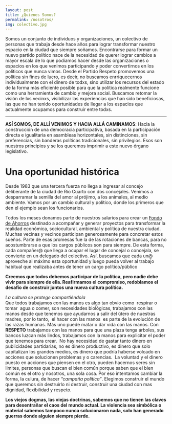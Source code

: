 ```yaml
---
layout: post
title: ¿Quienes Somos?
permalink: /nosotros/
img: colectivo.jpg
---
```


Somos un conjunto de individuos y organizaciones, un colectivo de personas que trabaja desde hace años para lograr transformar nuestro espacio en la ciudad que siempre soñamos. Encontrarse para formar un nuevo partido político nace de la necesidad de querer lograr cambios a mayor escala de lo que podíamos hacer desde las organizaciones o espacios en los que venimos participando y poder convertirnos en los políticos que nunca vimos. Desde el Partido Respeto promovemos una política sin fines de lucro, es decir, no buscamos enrriquecernos individualmente con el dinero de todxs, sino utilizar los recursos del estado de la forma más eficiente posible para que la política realmente funcione como una herramienta de cambio y mejora social. Buscamos retomar la visión de lxs vecinxs, visibilizar las experiencias que han sido beneficiosas, las que no han tenido oportunidades de llegar a los espacios que actualmente ocupamos para construir entre todxs.

---

__ASÍ SOMOS, DE ALLÍ VENIMOS Y HACIA ALLÁ CAMINAMOS__: Hacia la construcción de una democracia participativa, basada en la participación directa e igualitaria en asambleas horizontales, sin distinciones, sin preferencias, sin banderas políticas tradicionales, sin privilegios. Esos son nuestros principios y se los queremos imprimir a este nuevo órgano legislativo.


# Una oportunidad histórica

Desde 1983 que una tercera fuerza no llega a ingresar al concejo deliberante de la ciudad de Río Cuarto con dos concejales. Venimos a desparramar la semilla del amor al prójimo, a los animales, al medio ambiente. Vamos por un cambio cultural y político, donde los primeros que den el ejemplo sean los funcionarios.

Todos los meses donamos parte de nuestros salarios para crear un [Fondo de Ahorros](http://respeto.org.ar/proyectos/) destinado a acompañar y generar proyectos para transformar la realidad económica, sociocultural, ambiental y política de nuestra ciudad.
Muchas vecinas y vecinos participan generosamente para concretar estos sueños.
Parte de esas promesas fue la de las rotaciones de bancas, para no acostumbrarse a que los cargos públicos son para siempre. De esta forma, cada compañer@ que llega a ocupar el lugar de concejal o concejala, se convierte en un delegado del colectivo. Así, buscamos que cada un@ aproveche al máximo esta oportunidad y luego pueda volver al trabajo habitual que realizaba antes de tener un cargo político/público

__Creemos que todos debemos participar de la política, pero nadie debe vivir para siempre de ella. Reafirmamos el compromiso, redoblamos el desafío de construir juntos una nueva cultura política.__


_La cultura se protege compartiéndola_  
Que todos trabajamos con las manos es algo tan obvio como  respirar o tomar  agua o comer, son necesidades biológicas, trabajamos con las manos desde que tenemos que ayudarnos a salir del útero de nuestras madres, por lo tanto,  el hacer con las manos  es parte de la evolución de las razas humanas. Más uno puede matar o dar vida con las manos.
Con __RESPETO__ trabajamos con las manos para que una plaza tenga árboles, sus bancos luzcan más lindos, trabajamos con la manos para explicitar el poder que tenemos para crear.  No hay necesidad de gastar tanto dinero en publicidades partidarias, no es dinero productivo, es dinero que solo capitalizan los grandes medios, es dinero que podría haberse volcado en acciones que solucionen problemas y o carencias.
 La voluntad y el dinero puesto en acciones que piensen en el otro, pueden hacernos seres sin limites, personas que buscan el bien común porque saben que el bien común es el otro y nosotros, una sola cosa. Por eso intentamos cambiar la forma, la culura, de hacer _“campaña política”_.
Elegimos construir el mundo que queremos sin destruirlo ni destruir, construir una ciudad con mas dignidad, flexibilidad y respeto.

__Los viejos dogmas, las viejas doctrinas, sabemos que no tienen las claves para desentrañar el caos del mundo actual. La violencia sea simbólica o material sabemos tampoco nunca solucionaron nada, solo han generado guerras donde alguien siempre pierde.__
